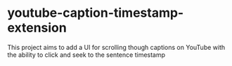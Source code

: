 # youtube-caption-timestamp-extension
This project aims to add a UI for scrolling though captions on YouTube with the ability to click and seek to the sentence timestamp 
